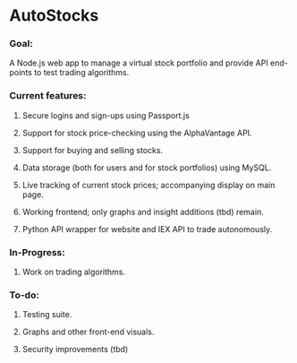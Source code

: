 # AutoStocks

### Goal:
A Node.js web app to manage a virtual stock portfolio and provide API end-points
 to test trading algorithms.

### Current features:

1) Secure logins and sign-ups using Passport.js

2) Support for stock price-checking using the AlphaVantage API.

3) Support for buying and selling stocks.

4) Data storage (both for users and for stock portfolios) using MySQL.

5) Live tracking of current stock prices; accompanying display on main page.

6) Working frontend; only graphs and insight additions (tbd) remain.

7) Python API wrapper for website and IEX API to trade autonomously.

### In-Progress:

1) Work on trading algorithms.

### To-do:

1) Testing suite.

2) Graphs and other front-end visuals.

3) Security improvements (tbd)
